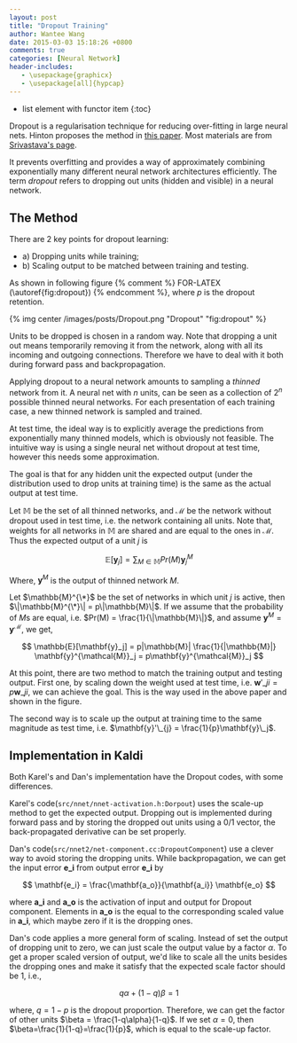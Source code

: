 ```yaml
---
layout: post
title: "Dropout Training"
author: Wantee Wang
date: 2015-03-03 15:18:26 +0800
comments: true
categories: [Neural Network]
header-includes:
   - \usepackage{graphicx}
   - \usepackage[all]{hypcap}
---
```


* list element with functor item
{:toc}

Dropout is a regularisation technique for reducing over-fitting in large neural nets. Hinton proposes the method in [this paper](http://arxiv.org/abs/1207.0580). 
Most materials are from [Srivastava's page](http://www.cs.toronto.edu/~nitish/dropout/).
 
It prevents overfitting and provides a way of approximately combining exponentially many different neural network architectures efficiently. The term *dropout* refers to dropping out units (hidden and visible) in a neural network.

## The Method

There are 2 key points for dropout learning: 

* a) Dropping units while training; 
* b) Scaling output to be matched between training and testing. 

As shown in following figure {% comment %} FOR-LATEX (\autoref{fig:dropout}) {% endcomment %}, where $p$ is the dropout retention.

{% img center /images/posts/Dropout.png "Dropout" "fig:dropout" %}

Units to be dropped is chosen in a random way. Note that dropping a unit out means temporarily removing it from the network, along with all its incoming and outgoing connections. Therefore we have to deal with it both during forward pass and backpropagation.

Applying dropout to a neural network amounts to sampling a *thinned* network from it. A neural net with $n$ units, can be seen as a collection of $2^n$ possible thinned neural networks. For each presentation of each training case, a new thinned network is sampled and trained. 

At test time, the ideal way is to explicitly average the predictions from exponentially many thinned models, which is obviously not feasible. The intuitive way is using a single neural net without dropout at test time, however this needs some approximation. 

The goal is that for any hidden unit the expected output (under the distribution used to drop units at training time) is the same as the actual output at test time.

Let $\mathbb{M}$ be the set of all thinned networks, and $\mathcal{M}$ be the network without dropout used in test time, i.e. the network containing all units. Note that, weights for all networks in $\mathbb{M}$ are shared and are equal to the ones in $\mathcal{M}$. Thus the expected output of a unit $j$ is 

$$
\mathbb{E}[\mathbf{y}_j] = \sum_{M \in \mathbb{M}}{Pr(M)\mathbf{y}^{M}_j}
$$

Where, $\mathbf{y}^{M}$ is the output of thinned network $M$.

Let $\mathbb{M}^{\*}$ be the set of networks in which unit $j$ is active, then $\|\mathbb{M}^{\*}\| = p\|\mathbb{M}\|$. If we assume that the probability of $M$s are equal, i.e. $Pr(M) = \frac{1}{\|\mathbb{M}\|}$, and assume $\mathbf{y}^{M} = \mathbf{y}^{\mathcal{M}}$, we get,

$$
\mathbb{E}[\mathbf{y}_j] = p|\mathbb{M}| \frac{1}{|\mathbb{M}|} \mathbf{y}^{\mathcal{M}}_j = p\mathbf{y}^{\mathcal{M}}_j
$$

At this point, there are two method to match the training output and testing output.
First one, by scaling down the weight used at test time, i.e. $\mathbf{w}'\_{ji} = p\mathbf{w}\_{ji}$, we can achieve the goal. This is the way used in the above paper and shown in the figure.

The second way is to scale up the output at training time to the same magnitude as test time, i.e. $\mathbf{y}'\_{j} = \frac{1}{p}\mathbf{y}\_j$.

## Implementation in Kaldi

Both Karel's and Dan's implementation have the Dropout codes, with some differences.

Karel's code(`src/nnet/nnet-activation.h:Dorpout`) uses the scale-up method to get the expected output. Dropping out is implemented during forward pass and by storing the dropped out units using a 0/1 vector, the back-propagated derivative can be set properly.

Dan's code(`src/nnet2/net-component.cc:DropoutComponent`) use a clever way to avoid storing the dropping units. While backpropagation, we can get the input error $\mathbf{e\_i}$ from output error $\mathbf{e\_i}$ by

$$
\mathbf{e_i} = \frac{\mathbf{a_o}}{\mathbf{a_i}} \mathbf{e_o}
$$

where $\mathbf{a\_i}$ and $\mathbf{a\_o}$ is the activation of input and output for Dropout component. Elements in $\mathbf{a\_o}$ is the equal to the corresponding scaled value in $\mathbf{a\_i}$, which maybe zero if it is the dropping ones.

Dan's code applies a more general form of scaling. Instead of set the output of dropping unit to zero, we can just scale the output value by a factor $\alpha$. To get a proper scaled version of output, we'd like to scale all the units besides the dropping ones and make it satisfy that the expected scale factor should be 1, i.e.,

$$
q \alpha + (1-q)\beta = 1
$$

where, $q=1-p$ is the dropout proportion. Therefore, we can get the factor of other units $\beta = \frac{1-q\alpha}{1-q}$. If we set $\alpha=0$, then $\beta=\frac{1}{1-q}=\frac{1}{p}$, which is equal to the scale-up factor.

